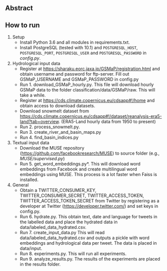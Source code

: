 ## Abstract




## How to run
1. Setup
    - Install Python 3.6 and all modules in requirements.txt.
    - Install PostgreSQL (tested with 10.1) and `POSTGRESQL_HOST`, `POSTGRESQL_PORT`, `POSTGRESQL_USER` and `POSTGRESQL_PASSWORD` in *config.py*.
2. Hydrological input data
    - Register at https://sharaku.eorc.jaxa.jp/GSMaP/registration.html and obtain username and password for ftp-server.
Fill out GSMaP_USERNAME and GSMaP_PASSWORD in config.py 
    - Run 1. download_GSMaP_hourly.py. This file will download hourly GSMaP data to the folder classification/data/GSMaP/raw. This will take a while.
    - Register at https://cds.climate.copernicus.eu/cdsapp#!/home and obtain access to download datasets.
    - Download snowmelt dataset from https://cds.climate.copernicus.eu/cdsapp#!/dataset/reanalysis-era5-land?tab=overview. (ERA5-Land hourly data from 1950 to present)
    - Run 2. process_snowmelt.py.
    - Run 3. create_river_and_basin_maps.py
    - Run 4. find_basin_indices.py
3. Textual input data
    - Download the MUSE repository (https://github.com/facebookresearch/MUSE) to source folder (e.g., *MUSE/supervised.py*)
    - Run 5. get_word_embeddings.py*. This will download word embeddings from Facebook and create multilingual word embeddings using MUSE. This process is a lot faster when Faiss is installed.
4. General
    - Obtain a TWITTER_CONSUMER_KEY, TWITTER_CONSUMER_SECRET, TWITTER_ACCESS_TOKEN, TWITTER_ACCESS_TOKEN_SECRET from Twitter by registering as a developer at Twitter (https://developer.twitter.com/) and set keys in config.py.
    - Run 6. hydrate.py. This obtain text, date and language for tweets in the labelled data and place the hydrated data in data/labeled_data_hydrated.csv.
    - Run 7. create_input_data.py This will read data/labeled_data_hydrated.csv and outputs a pickle with word embeddings and hydrological data per tweet. The data is placed in data/input. 
    - Run 8. experiments.py. This will run all experiments. 
    - Run 9. analyze_results.py. The results of the experiments are placed in the results folder.